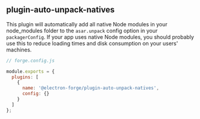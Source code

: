 ## plugin-auto-unpack-natives

This plugin will automatically add all native Node modules in your node_modules folder to the `asar.unpack` config option in your `packagerConfig`. If your app uses native Node modules, you should probably use this to reduce loading times and disk consumption on your users' machines.

```javascript
// forge.config.js

module.exports = {
  plugins: [
    {
      name: '@electron-forge/plugin-auto-unpack-natives',
      config: {}
    }
  ]
};
```
